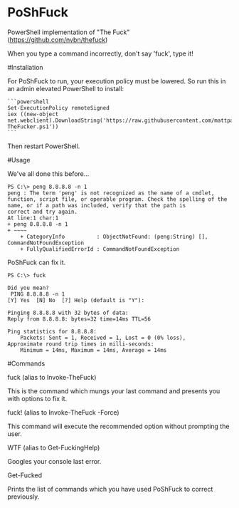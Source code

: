 # PoShFuck
PowerShell implementation of "The Fuck" (https://github.com/nvbn/thefuck)

When you type a command incorrectly, don't say 'fuck', type it!

#Installation

For PoShFuck to run, your execution policy must be lowered. So run this in an admin elevated PowerShell to install:

	```powershell
	Set-ExecutionPolicy remoteSigned
	iex ((new-object net.webclient).DownloadString('https://raw.githubusercontent.com/mattparkes/PoShFuck/master/Install-TheFucker.ps1'))
	```

Then restart PowerShell.

#Usage

We've all done this before...

	PS C:\> peng 8.8.8.8 -n 1
	peng : The term 'peng' is not recognized as the name of a cmdlet, function, script file, or operable program. Check the spelling of the name, or if a path was included, verify that the path is
	correct and try again.
	At line:1 char:1
	+ peng 8.8.8.8 -n 1
	+ ~~~~
		+ CategoryInfo          : ObjectNotFound: (peng:String) [], CommandNotFoundException
		+ FullyQualifiedErrorId : CommandNotFoundException

PoShFuck can fix it.

	PS C:\> fuck

	Did you mean?
	 PING 8.8.8.8 -n 1
	[Y] Yes  [N] No  [?] Help (default is "Y"):

	Pinging 8.8.8.8 with 32 bytes of data:
	Reply from 8.8.8.8: bytes=32 time=14ms TTL=56

	Ping statistics for 8.8.8.8:
		Packets: Sent = 1, Received = 1, Lost = 0 (0% loss),
	Approximate round trip times in milli-seconds:
		Minimum = 14ms, Maximum = 14ms, Average = 14ms

#Commands

fuck (alias to Invoke-TheFuck)

This is the command which mungs your last command and presents you with options to fix it.

fuck! (alias to Invoke-TheFuck -Force)

This command will execute the recommended option without prompting the user.

WTF (alias to Get-FuckingHelp)

Googles your console last error.

Get-Fucked

Prints the list of commands which you have used PoShFuck to correct previously.